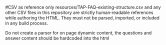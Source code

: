 #CSV as reference only
resources/TAP-FAQ-existing-structure.csv and any other CSV files in this repository are strictly human‑readable references while authoring the HTML. They must not be parsed, imported, or included in any build process.

Do not create a parser for on page dynamic content, the questions and answer content should be hardcoded into the html
